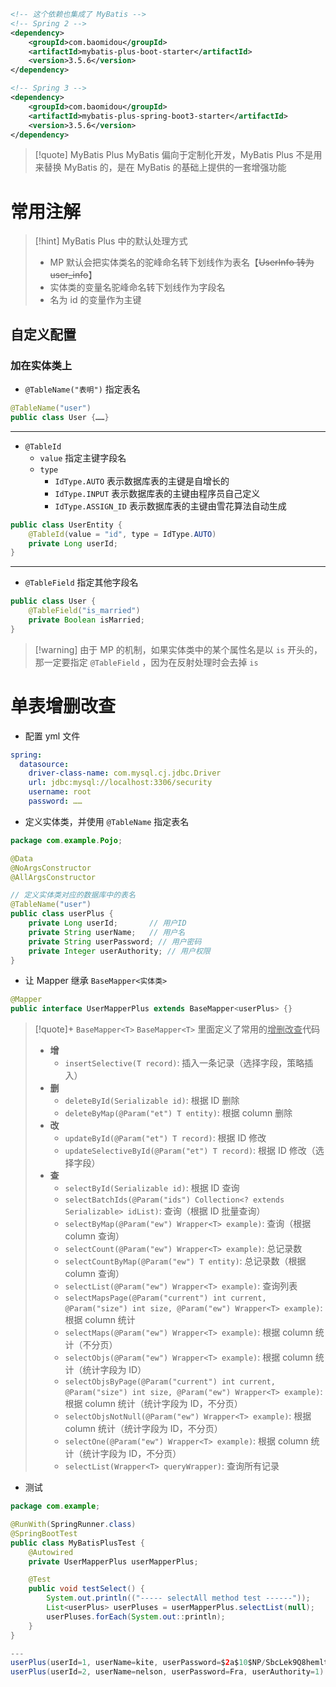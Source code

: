 ```xml
<!-- 这个依赖也集成了 MyBatis -->
<!-- Spring 2 -->
<dependency>
    <groupId>com.baomidou</groupId>
    <artifactId>mybatis-plus-boot-starter</artifactId>
    <version>3.5.6</version>
</dependency>

<!-- Spring 3 -->
<dependency>
    <groupId>com.baomidou</groupId>
    <artifactId>mybatis-plus-spring-boot3-starter</artifactId>
    <version>3.5.6</version>
</dependency>
```

>[!quote] MyBatis Plus
>MyBatis 偏向于定制化开发，MyBatis Plus 不是用来替换 MyBatis 的，是在 MyBatis 的基础上提供的一套增强功能

# 常用注解
>[!hint] MyBatis Plus 中的默认处理方式
> - MP 默认会把实体类名的驼峰命名转下划线作为表名【~~UserInfo 转为 user_info~~】
> - 实体类的变量名驼峰命名转下划线作为字段名
> - 名为 id 的变量作为主键

## 自定义配置
### 加在实体类上
- `@TableName("表明")` 指定表名
```java
@TableName("user")
public class User {……}
```

---

- `@TableId` 
	- `value` 指定主键字段名
	- `type`
		- `IdType.AUTO` 表示数据库表的主键是自增长的
		- `IdType.INPUT` 表示数据库表的主键由程序员自己定义
		- `IdType.ASSIGN_ID` 表示数据库表的主键由雪花算法自动生成

```java
public class UserEntity {
    @TableId(value = "id", type = IdType.AUTO)
    private Long userId;
}
```

---

- `@TableField` 指定其他字段名

```java
public class User {
    @TableField("is_married")
    private Boolean isMarried;
}
```

>[!warning] 由于 MP 的机制，如果实体类中的某个属性名是以 `is` 开头的，那一定要指定 `@TableField` ，因为在反射处理时会去掉 `is`



# 单表增删改查
- 配置 yml 文件
```yml
spring:
  datasource:
    driver-class-name: com.mysql.cj.jdbc.Driver
    url: jdbc:mysql://localhost:3306/security
    username: root
    password: ……
```

- 定义实体类，并使用 `@TableName` 指定表名
```java
package com.example.Pojo;  

@Data  
@NoArgsConstructor  
@AllArgsConstructor  

// 定义实体类对应的数据库中的表名
@TableName("user")  
public class userPlus {  
    private Long userId;       // 用户ID  
    private String userName;   // 用户名  
    private String userPassword; // 用户密码  
    private Integer userAuthority; // 用户权限  
}
```

- 让 Mapper 继承 `BaseMapper<实体类>` 
```java
@Mapper
public interface UserMapperPlus extends BaseMapper<userPlus> {}
```

>[!quote]+ `BaseMapper<T>`
>`BaseMapper<T>` 里面定义了常用的<u>增删改查</u>代码
>
>- **增**
> 	- `insertSelective(T record)`: 插入一条记录（选择字段，策略插入）
> - **删**
> 	- `deleteById(Serializable id)`: 根据 ID 删除
> 	- `deleteByMap(@Param("et") T entity)`: 根据 column 删除
> - **改**
> 	- `updateById(@Param("et") T record)`: 根据 ID 修改
> 	- `updateSelectiveById(@Param("et") T record)`: 根据 ID 修改（选择字段）
> - **查**
> 	- `selectById(Serializable id)`: 根据 ID 查询
> 	- `selectBatchIds(@Param("ids") Collection<? extends Serializable> idList)`: 查询（根据 ID 批量查询）
> 	- `selectByMap(@Param("ew") Wrapper<T> example)`: 查询（根据 column 查询）
> 	- `selectCount(@Param("ew") Wrapper<T> example)`: 总记录数
> 	- `selectCountByMap(@Param("ew") T entity)`: 总记录数（根据 column 查询）
> 	- `selectList(@Param("ew") Wrapper<T> example)`: 查询列表
> 	- `selectMapsPage(@Param("current") int current, @Param("size") int size, @Param("ew") Wrapper<T> example)`: 根据 column 统计
> 	- `selectMaps(@Param("ew") Wrapper<T> example)`: 根据 column 统计（不分页）
> 	- `selectObjs(@Param("ew") Wrapper<T> example)`: 根据 column 统计（统计字段为 ID）
> 	- `selectObjsByPage(@Param("current") int current, @Param("size") int size, @Param("ew") Wrapper<T> example)`: 根据 column 统计（统计字段为 ID，不分页）
> 	- `selectObjsNotNull(@Param("ew") Wrapper<T> example)`: 根据 column 统计（统计字段为 ID，不分页）
> 	- `selectOne(@Param("ew") Wrapper<T> example)`: 根据 column 统计（统计字段为 ID，不分页）
> 	- `selectList(Wrapper<T> queryWrapper)`: 查询所有记录

- 测试
```java
package com.example;

@RunWith(SpringRunner.class)
@SpringBootTest
public class MyBatisPlusTest {
    @Autowired
    private UserMapperPlus userMapperPlus;

    @Test
    public void testSelect() {
        System.out.println(("----- selectAll method test ------"));
        List<userPlus> userPluses = userMapperPlus.selectList(null);
        userPluses.forEach(System.out::println);
    }
}

---
userPlus(userId=1, userName=kite, userPassword=$2a$10$NP/SbcLek9Q8hemltyG024K, userAuthority=1)
userPlus(userId=2, userName=nelson, userPassword=Fra, userAuthority=1)
```


















